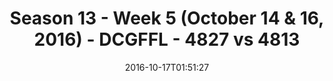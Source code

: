 ---
title: Season 13 - Week 5 (October 14 & 16, 2016) - DCGFFL - 4827 vs 4813
teams_score:
- team: 4827
  score:
- team: 4813
  score: 26
mvp: A. Reust (Royal); C. Morse (Charcoal)
game-ball: R. LeCounte (Royal); M. Weir (Charcoal)
sportsperson: ''
season: 13
week: 5
date: '2016-10-17T01:51:27'
pageid: season-13-week-5-october-14-16-2016-4827-vs-4813
---